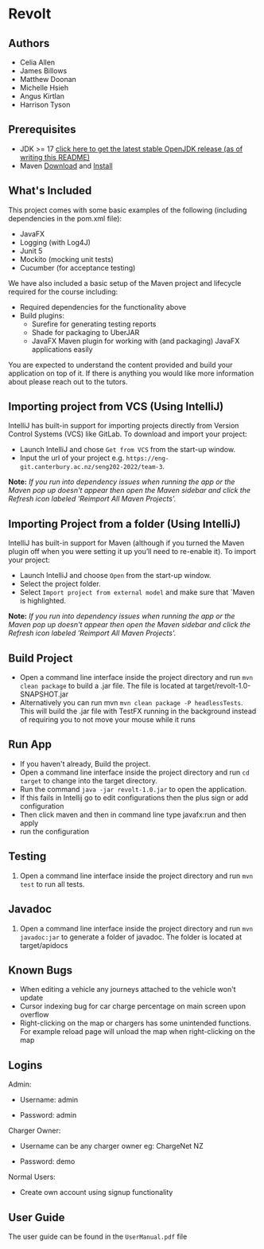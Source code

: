 # Revolt

## Authors
- Celia Allen 
- James Billows
- Matthew Doonan
- Michelle Hsieh
- Angus Kirtlan
- Harrison Tyson 

## Prerequisites
- JDK >= 17 [click here to get the latest stable OpenJDK release (as of writing this README)](https://jdk.java.net/18/)
- Maven [Download](https://maven.apache.org/download.cgi) and [Install](https://maven.apache.org/install.html)

## What's Included
This project comes with some basic examples of the following (including dependencies in the pom.xml file):
- JavaFX
- Logging (with Log4J)
- Junit 5
- Mockito (mocking unit tests)
- Cucumber (for acceptance testing)

We have also included a basic setup of the Maven project and lifecycle required for the course including:
- Required dependencies for the functionality above
- Build plugins:
    - Surefire for generating testing reports
    - Shade for packaging to UberJAR
    - JavaFX Maven plugin for working with (and packaging) JavaFX applications easily

You are expected to understand the content provided and build your application on top of it. If there is anything you
would like more information about please reach out to the tutors.

## Importing project from VCS (Using IntelliJ)
IntelliJ has built-in support for importing projects directly from Version Control Systems (VCS) like GitLab.
To download and import your project:

- Launch IntelliJ and chose `Get from VCS` from the start-up window.
- Input the url of your project e.g. `https://eng-git.canterbury.ac.nz/seng202-2022/team-3`.

**Note:** *If you run into dependency issues when running the app or the Maven pop up doesn't appear then open the Maven sidebar and click the Refresh icon labeled 'Reimport All Maven Projects'.*

## Importing Project from a folder (Using IntelliJ)
IntelliJ has built-in support for Maven (although if you turned the Maven plugin off when you were setting it up
you’ll need to re-enable it). To import your project:

- Launch IntelliJ and choose `Open` from the start-up window.
- Select the project folder.
- Select `Import project from external model` and make sure that `Maven is highlighted.

**Note:** *If you run into dependency issues when running the app or the Maven pop up doesn't appear then open the Maven sidebar and click the Refresh icon labeled 'Reimport All Maven Projects'.*

## Build Project
- Open a command line interface inside the project directory and run `mvn clean package` to build a .jar file. The file is located at target/revolt-1.0-SNAPSHOT.jar
- Alternatively you can run mvn `mvn clean package -P headlessTests`. This will build the .jar file with TestFX running in the background instead of requiring you to not move your mouse while it runs

## Run App
- If you haven't already, Build the project.
- Open a command line interface inside the project directory and run `cd target` to change into the target directory.
- Run the command `java -jar revolt-1.0.jar` to open the application.
- If this fails in Intellij go to edit configurations then the plus sign or add configuration
- Then click maven and then in command line type javafx:run and then apply
- run the configuration

## Testing
1. Open a command line interface inside the project directory and run `mvn test` to run all tests.

## Javadoc
1. Open a command line interface inside the project directory and run `mvn javadoc:jar` to generate a folder of javadoc. The folder is located at target/apidocs

## Known Bugs
- When editing a vehicle any journeys attached to the vehicle won't update
- Cursor indexing bug for car charge percentage on main screen upon overflow
- Right-clicking on the map or chargers has some unintended functions. For example reload page will unload the map when right-clicking on the map

## Logins
Admin:

- Username: admin

- Password: admin

Charger Owner:

- Username can be any charger owner eg: ChargeNet NZ

- Password: demo

Normal Users:

- Create own account using signup functionality

## User Guide
The user guide can be found in the `UserManual.pdf` file
